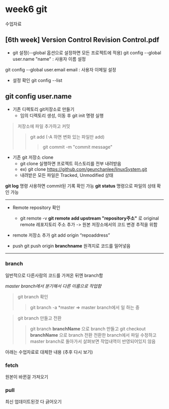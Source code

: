 # week6 git

수업자료

**[6th week] Version Control Revision Control.pdf**
---------------------

- git 설정(--global 옵션으로 설정하면 모든 프로젝트에 적용)
git config --global user.name "name" : 사용자 이름 설정

git config --global user.email email : 사용자 이메일 설정


- 설정 확인
git config --list

git config user.name 
----------------------
- 기존 디렉토리 git저장소로 만들기
    * 임의 디렉토리 생성, 이동 후 git init 명령 실행

> 저장소에 파일 추가하고 커밋
>	> git add (-A 하면 변화 있는 파일만 add)
>	>	> git commit -m "commit message"

- 기존 git 저장소 clone
	* git clone <url> 실행하면 프로젝트 히스토리를 전부 내려받음
	* ex) git clone https://github.com/geunchanlee/linuxSystem.git
	* 내려받은 모든 파일은 Tracked, Unmodified 상태

**git log** 명령 사용하면 commit된 기록 확인 가능
**git status** 명령으로 파일의 상태 확인 가능

- - -
- Remote repository 확인
	* git remote -v
**git remote add upstream "repository주소"** 로 original remote 레포지토리 주소 추가 -> 원본 저장소에서의 코드 변경 추적을 위함

- remote 저장소 추가
git add origin “repoaddress”

- push
git push origin **branchname** 
원격지로 코드를 밀어넣음

- - -
### branch

일반적으로 다른사람의 코드를 가져온 뒤엔 branch함

*master branch에서 분기해서 다른 이름으로 작업함*


> git branch 확인
>	> git branch -a
>	> *master ⇒ master branch에서 일 하는 중

> git branch 만들고 전환
>	> git branch **branchName** 으로 branch 만들고
>	> git checkout **branchName** 으로 branch 전환
전환한 branch에서 파일 수정하고 master branch로 돌아가서 살펴보면 작업내역이 반영되어있지 않음

아래는 수업자료로 대체한 내용 (추후 다시 보기)
### fetch

원본이 바뀐걸 가져오기

### pull

최신 업데이트된것 다 긁어오기
